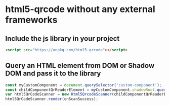 # html5-qrcode without any external frameworks

## Include the js library in your project
```html
<script src="https://unpkg.com/html5-qrcode"></script>
```

## Query an HTML element from DOM or Shadow DOM and pass it to the library

```js
const myCustomComponent = document.querySelector('custom-component');
const childComponentQrReaderElement = myCustomComponent.shadowRoot.querySelector('div.qr-reader')
var html5QrCodeScanner = new Html5QrcodeScanner(childComponentQrReaderElement, { fps: 10, qrbox: 250 });
html5QrCodeScanner.render(onScanSuccess);
```
